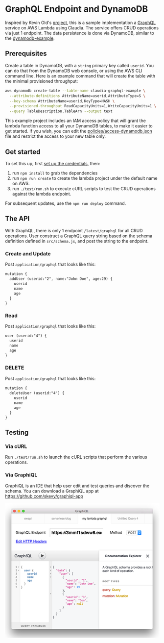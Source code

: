 # GraphQL Endpoint and DynamoDB

Inspired by Kevin Old's [project](http://kevinold.com/2016/02/01/serverless-graphql.html),
this is a sample implementation
a [GraphQL](http://graphql.org/) service on AWS Lambda using Claudia. The service offers CRUD operations via just 1 endpoint. The data persistence is done via
DynamoDB, similar to the [dynamodb-example](https://github.com/claudiajs/example-projects/tree/master/dynamodb-example).

## Prerequisites

Create a table in DynamoDB, with a `string` primary key called `userid`. You can do that from the DynamoDB web console, or using the AWS CLI command line. Here is an example command that will create the table with the minimal provisioned throughput:

```bash
aws dynamodb create-table --table-name claudia-graphql-example \
  --attribute-definitions AttributeName=userid,AttributeType=S \
  --key-schema AttributeName=userid,KeyType=HASH \
  --provisioned-throughput ReadCapacityUnits=1,WriteCapacityUnits=1 \
  --query TableDescription.TableArn --output text
```

This example project includes an IAM access policy that will grant the lambda function access to all your DynamoDB tables, to make it easier to get started. If you wish, you can edit the [policies/access-dynamodb.json](policies/access-dynamodb.json) file and restrict the access to your new table only.

## Get started

To set this up, first [set up the credentials](https://github.com/claudiajs/claudia/blob/master/getting_started.md#configuring-access-credentials), then:

1. run `npm install` to grab the dependencies
2. run `npm run create` to create the lambda project under the default name on AWS.
3. run `./test/run.sh` to execute cURL scripts to test the CRUD operations against the lambda endpoint.

For subsequent updates, use the `npm run deploy` command.

## The API

With GraphQL, there is only 1 endpoint `/latest/graphql` for all CRUD operations. User construct a GraphQL query string based on the schema definition defined in `src/schema.js`, and post the string to the endpoint.


### Create and Update
Post `application/graphql` that looks like this:

```
mutation {
  addUser (userid:"2", name:"John Doe", age:29) {
    userid
    name
    age
  }
}
```

### Read
Post `application/graphql` that looks like this:

```
user (userid:"4") {
  userid
  name
  age
}
```

### DELETE
Post `application/graphql` that looks like this:

```
mutation {
  deleteUser (userid:"4") {
    userid
    name
    age
  }
}

```

## Testing

### Via cURL
Run `./test/run.sh` to launch the cURL scripts that perform the various operations.

### Via GraphiQL
GraphiQL is an IDE that help user edit and test queries and discover the schema. You can download a GraphiQL app at https://github.com/skevy/graphiql-app

![GraphiQL App](./GraphiQL_app.png "GraphiQL App")

